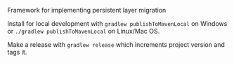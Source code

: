 Framework for implementing persistent layer migration

Install for local development with `gradlew publishToMavenLocal` on Windows or `./gradlew publishToMavenLocal` on Linux/Mac OS.

Make a release with `gradlew release` which increments project version and tags it.
